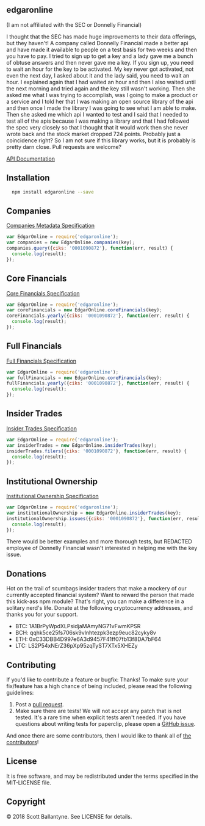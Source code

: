 edgaronline
------------

(I am not affiliated with the SEC or Donnelly Financial)

I thought that the SEC has made huge improvements to their data offerings, but they haven't!  A company called Donnelly Financial made a better api and have made it available to people on a test basis for two weeks and then you have to pay.  I tried to sign up to get a key and a lady gave me a bunch of obtuse answers and then never gave me a key.  If you sign up, you need to wait an hour for the key to be activated.  My key never got activated, not even the next day, I asked about it and the lady said, you need to wait an hour.  I explained again that I had waited an hour and then I also waited until the next morning and tried again and the key still wasn't working.  Then she asked me what I was trying to accomplish, was I going to make a product or a service and I told her that I was making an open source library of the api and then once I made the library I was going to see what I am able to make.  Then she asked me which api I wanted to test and I said that I needed to test all of the apis because I was making a library and that I had followed the spec very closely so that I thought that it would work then she never wrote back and the stock market dropped 724 points.  Probably just a coincidence right?  So I am not sure if this library works, but it is probably is pretty darn close.  Pull requests are welcome?  

[API Documentation](http://developer.edgar-online.com/docs)

## Installation
```bash
  npm install edgaronline --save
```

## Companies

[Companies Metadata Specification](http://developer.edgar-online.com/docs/companies)

```javascript
var EdgarOnline = require('edgaronline');
var companies = new EdgarOnline.companies(key);
companies.query({ciks: '0001090872'}, function(err, result) {
  console.log(result);
});
```

## Core Financials

[Core Financials Specification](http://developer.edgar-online.com/docs/core_financials)

```javascript
var EdgarOnline = require('edgaronline');
var coreFinancials = new EdgarOnline.coreFinancials(key);
coreFinancials.yearly({ciks: '0001090872'}, function(err, result) {
  console.log(result);
});

```

## Full Financials

[Full Financials Specification](http://developer.edgar-online.com/docs/full_financials)

```javascript
var EdgarOnline = require('edgaronline');
var fullFinancials = new EdgarOnline.coreFinancials(key);
fullFinancials.yearly({ciks: '0001090872'}, function(err, result) {
  console.log(result);
});
```

## Insider Trades

[Insider Trades Specification](http://developer.edgar-online.com/docs/insider_trades)

```javascript
var EdgarOnline = require('edgaronline');
var insiderTrades = new EdgarOnline.insiderTrades(key);
insiderTrades.filers({ciks: '0001090872'}, function(err, result) {
  console.log(result);
});
```

## Institutional Ownership

[Institutional Ownership Specification](http://developer.edgar-online.com/docs/institutional_ownership)

```javascript
var EdgarOnline = require('edgaronline');
var institutionalOwnership = new EdgarOnline.insiderTrades(key);
institutionalOwnership.issues({ciks: '0001090872'}, function(err, result) {
  console.log(result);
});
```

There would be better examples and more thorough tests, but REDACTED employee of Donnelly Financial wasn't interested in helping me with the key issue.  


Donations
------------

Hot on the trail of scumbags insider traders that make a mockery of our currently accepted financial system?  Want to reward the person that made this kick-ass npm module?  That's right, you can make a difference in a solitary nerd's life.  Donate at the following cryptocurrency addresses, and thanks you for your support.  

* BTC: 1A1BrPyWpdXLPsidjaMAmyNG71vFwmKPSR
* BCH: qqhk5ce25fs706sk9vlnhtezpk3ezp9euc82cyky8v
* ETH: 0xC33DBB4D997e6A3d9457F41ff07fb13f8DA7bF64
* LTC: LS2P54xNErZ36pXp95zqTyST7XTx5XHEZy

Contributing
------------

If you'd like to contribute a feature or bugfix: Thanks! To make sure your fix/feature has a high chance of being included, please read the following guidelines:

1. Post a [pull request](https://github.com/ballantyne/edgaronline/compare/).
2. Make sure there are tests! We will not accept any patch that is not tested.
   It's a rare time when explicit tests aren't needed. If you have questions
   about writing tests for paperclip, please open a
   [GitHub issue](https://github.com/ballantyne/edgaronline/issues/new).


And once there are some contributors, then I would like to thank all of [the contributors](https://github.com/ballantyne/edgaronline/graphs/contributors)!

License
-------

It is free software, and may be redistributed under the terms specified in the MIT-LICENSE file.

Copyright
-------
© 2018 Scott Ballantyne. See LICENSE for details.

